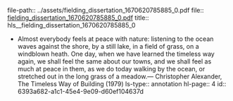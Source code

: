 file-path:: ../assets/fielding_dissertation_1670620785885_0.pdf
file:: [fielding_dissertation_1670620785885_0.pdf](../assets/fielding_dissertation_1670620785885_0.pdf)
title:: hls__fielding_dissertation_1670620785885_0

- Almost everybody feels at peace with nature: listening to the ocean waves against the shore, by a still lake, in a field of grass, on a windblown heath. One day, when we have learned the timeless way again, we shall feel the same about our towns, and we shall feel as much at peace in them, as we do today walking by the ocean, or stretched out in the long grass of a meadow.— Christopher Alexander, The Timeless Way of Building (1979)
  ls-type:: annotation
  hl-page:: 4
  id:: 6393a682-a1c1-45e4-9e09-d60ef104637d